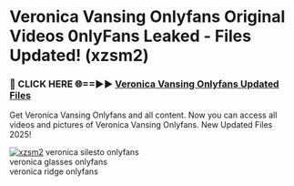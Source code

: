 # Veronica Vansing Onlyfans Original Videos 0nlyFans Leaked - Files Updated! (xzsm2)

<h3>🔴 CLICK HERE 🌐==►► <a href="https://tinyurl.com/brd5kh86" rel="nofollow">Veronica Vansing Onlyfans Updated Files</a></h3>

Get Veronica Vansing Onlyfans and all content. Now you can access all videos and pictures of Veronica Vansing Onlyfans. New Updated Files 2025!

[![xzsm2](https://i.imgur.com/K7sEzmb.gif)](https://tinyurl.com/brd5kh86)
veronica silesto onlyfans<br>
veronica glasses onlyfans<br>
veronica ridge onlyfans